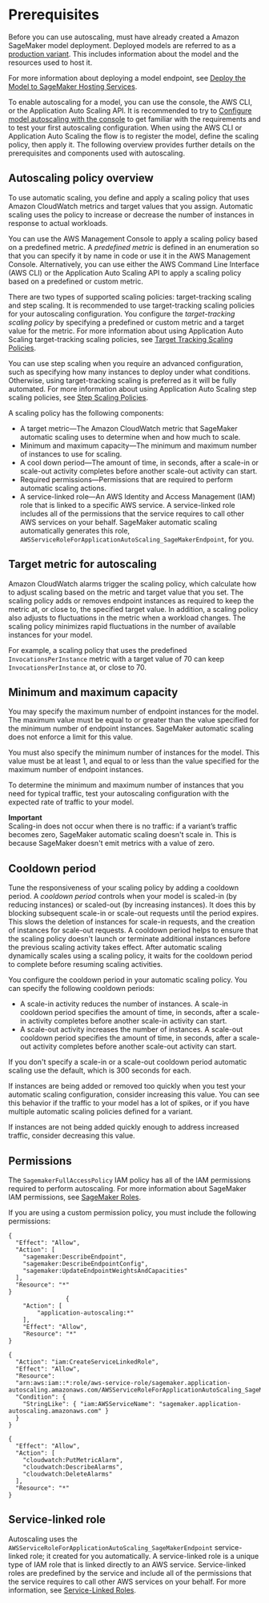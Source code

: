 # Prerequisites<a name="endpoint-auto-scaling-prerequisites"></a>

Before you can use autoscaling, must have already created a Amazon SageMaker model deployment\. Deployed models are referred to as a [production variant](https://docs.aws.amazon.com/sagemaker/latest/APIReference/API_ProductionVariant.html)\. This includes information about the model and the resources used to host it\. 

For more information about deploying a model endpoint, see [Deploy the Model to SageMaker Hosting Services](ex1-model-deployment.md#ex1-deploy-model)\.

To enable autoscaling for a model, you can use the console, the AWS CLI, or the Application Auto Scaling API\. It is recommended to try to [Configure model autoscaling with the console](endpoint-auto-scaling-add-console.md) to get familiar with the requirements and to test your first autoscaling configuration\. When using the AWS CLI or Application Auto Scaling the flow is to register the model, define the scaling policy, then apply it\. The following overview provides further details on the prerequisites and components used with autoscaling\.

## Autoscaling policy overview<a name="endpoint-auto-scaling-policy"></a>

To use automatic scaling, you define and apply a scaling policy that uses Amazon CloudWatch metrics and target values that you assign\. Automatic scaling uses the policy to increase or decrease the number of instances in response to actual workloads\.

You can use the AWS Management Console to apply a scaling policy based on a predefined metric\. A *predefined metric* is defined in an enumeration so that you can specify it by name in code or use it in the AWS Management Console\. Alternatively, you can use either the AWS Command Line Interface \(AWS CLI\) or the Application Auto Scaling API to apply a scaling policy based on a predefined or custom metric\. 

There are two types of supported scaling policies: target\-tracking scaling and step scaling\. It is recommended to use target\-tracking scaling policies for your autoscaling configuration\. You configure the *target\-tracking scaling policy* by specifying a predefined or custom metric and a target value for the metric\. For more information about using Application Auto Scaling target\-tracking scaling policies, see [ Target Tracking Scaling Policies](https://docs.aws.amazon.com/autoscaling/application/userguide/application-auto-scaling-target-tracking.html)\.

You can use step scaling when you require an advanced configuration, such as specifying how many instances to deploy under what conditions\. Otherwise, using target\-tracking scaling is preferred as it will be fully automated\. For more information about using Application Auto Scaling step scaling policies, see [ Step Scaling Policies](https://docs.aws.amazon.com/autoscaling/application/userguide/application-auto-scaling-step-scaling-policies.html)\.

A scaling policy has the following components:
+ A target metric—The Amazon CloudWatch metric that SageMaker automatic scaling uses to determine when and how much to scale\.
+ Minimum and maximum capacity—The minimum and maximum number of instances to use for scaling\.
+ A cool down period—The amount of time, in seconds, after a scale\-in or scale\-out activity completes before another scale\-out activity can start\.
+ Required permissions—Permissions that are required to perform automatic scaling actions\.
+ A service\-linked role—An AWS Identity and Access Management \(IAM\) role that is linked to a specific AWS service\. A service\-linked role includes all of the permissions that the service requires to call other AWS services on your behalf\. SageMaker automatic scaling automatically generates this role, `AWSServiceRoleForApplicationAutoScaling_SageMakerEndpoint`, for you\.

## Target metric for autoscaling<a name="endpoint-auto-scaling-target-metric"></a>

Amazon CloudWatch alarms trigger the scaling policy, which calculate how to adjust scaling based on the metric and target value that you set\. The scaling policy adds or removes endpoint instances as required to keep the metric at, or close to, the specified target value\. In addition, a scaling policy also adjusts to fluctuations in the metric when a workload changes\. The scaling policy minimizes rapid fluctuations in the number of available instances for your model\.

For example, a scaling policy that uses the predefined `InvocationsPerInstance` metric with a target value of 70 can keep `InvocationsPerInstance` at, or close to 70\.

## Minimum and maximum capacity<a name="endpoint-auto-scaling-target-capacity"></a>

You may specify the maximum number of endpoint instances for the model\. The maximum value must be equal to or greater than the value specified for the minimum number of endpoint instances\. SageMaker automatic scaling does not enforce a limit for this value\.

You must also specify the minimum number of instances for the model\. This value must be at least 1, and equal to or less than the value specified for the maximum number of endpoint instances\.

To determine the minimum and maximum number of instances that you need for typical traffic, test your autoscaling configuration with the expected rate of traffic to your model\.

**Important**  
Scaling\-in does not occur when there is no traffic: if a variant’s traffic becomes zero, SageMaker automatic scaling doesn't scale in\. This is because SageMaker doesn't emit metrics with a value of zero\. 

## Cooldown period<a name="endpoint-auto-scaling-target-cooldown"></a>

Tune the responsiveness of your scaling policy by adding a cooldown period\. A *cooldown period* controls when your model is scaled\-in \(by reducing instances\) or scaled\-out \(by increasing instances\)\. It does this by blocking subsequent scale\-in or scale\-out requests until the period expires\. This slows the deletion of instances for scale\-in requests, and the creation of instances for scale\-out requests\. A cooldown period helps to ensure that the scaling policy doesn't launch or terminate additional instances before the previous scaling activity takes effect\. After automatic scaling dynamically scales using a scaling policy, it waits for the cooldown period to complete before resuming scaling activities\.

You configure the cooldown period in your automatic scaling policy\. You can specify the following cooldown periods:
+ A scale\-in activity reduces the number of instances\. A scale\-in cooldown period specifies the amount of time, in seconds, after a scale\-in activity completes before another scale\-in activity can start\. 
+ A scale\-out activity increases the number of instances\. A scale\-out cooldown period specifies the amount of time, in seconds, after a scale\-out activity completes before another scale\-out activity can start\. 

If you don't specify a scale\-in or a scale\-out cooldown period automatic scaling use the default, which is 300 seconds for each\.



If instances are being added or removed too quickly when you test your automatic scaling configuration, consider increasing this value\. You can see this behavior if the traffic to your model has a lot of spikes, or if you have multiple automatic scaling policies defined for a variant\.

If instances are not being added quickly enough to address increased traffic, consider decreasing this value\.

## Permissions<a name="endpoint-auto-scaling-permissions"></a>

The `SagemakerFullAccessPolicy` IAM policy has all of the IAM permissions required to perform autoscaling\. For more information about SageMaker IAM permissions, see [SageMaker Roles](sagemaker-roles.md)\.

If you are using a custom permission policy, you must include the following permissions:

```
{
  "Effect": "Allow",
  "Action": [
    "sagemaker:DescribeEndpoint",
    "sagemaker:DescribeEndpointConfig",
    "sagemaker:UpdateEndpointWeightsAndCapacities"
  ],
  "Resource": "*"
}
                {
    "Action": [
        "application-autoscaling:*"
    ],
    "Effect": "Allow",
    "Resource": "*"
}

{
  "Action": "iam:CreateServiceLinkedRole",
  "Effect": "Allow",
  "Resource":
  "arn:aws:iam::*:role/aws-service-role/sagemaker.application-autoscaling.amazonaws.com/AWSServiceRoleForApplicationAutoScaling_SageMakerEndpoint",
  "Condition": {
    "StringLike": { "iam:AWSServiceName": "sagemaker.application-autoscaling.amazonaws.com"	}
  }
}

{
  "Effect": "Allow",
  "Action": [
    "cloudwatch:PutMetricAlarm",
    "cloudwatch:DescribeAlarms",
    "cloudwatch:DeleteAlarms"
  ],
  "Resource": "*"
}
```

## Service\-linked role<a name="endpoint-auto-scaling-slr"></a>

Autoscaling uses the `AWSServiceRoleForApplicationAutoScaling_SageMakerEndpoint` service\-linked role; it created for you automatically\. A service\-linked role is a unique type of IAM role that is linked directly to an AWS service\. Service\-linked roles are predefined by the service and include all of the permissions that the service requires to call other AWS services on your behalf\. For more information, see [Service\-Linked Roles](https://docs.aws.amazon.com/autoscaling/application/userguide/application-auto-scaling-service-linked-roles.html)\.